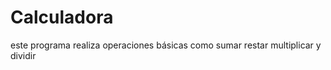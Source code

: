 Calculadora
===========

este programa realiza operaciones básicas como sumar restar multiplicar y dividir